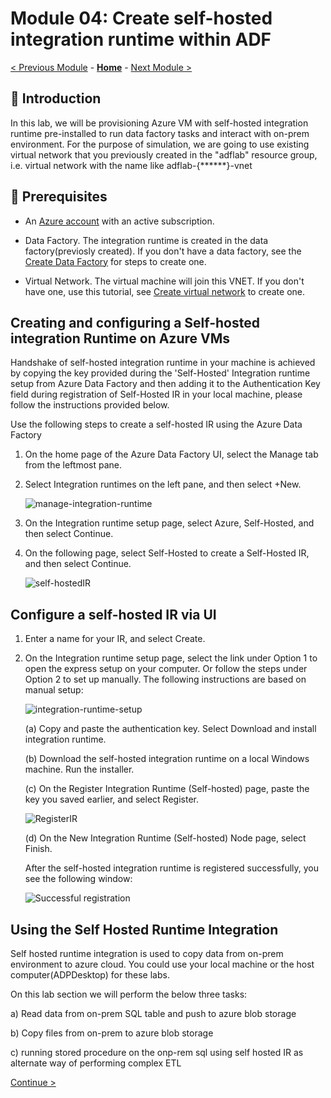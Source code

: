 # Module 04: Create self-hosted integration runtime within ADF

[< Previous Module](../modules/module03.md) - **[Home](../README.md)** - [Next Module >](../modules/module05.md)

## :loudspeaker: Introduction

In this lab, we will be provisioning Azure VM with self-hosted integration runtime pre-installed to run data factory tasks
and interact with on-prem environment. For the purpose of simulation, we are going to use existing virtual network that you previously created in the "adflab" resource group, i.e. virtual network with the name like adflab-{******}-vnet

## :thinking: Prerequisites

* An [Azure account](https://azure.microsoft.com/free/) with an active subscription.

* Data Factory. The integration runtime is created in the data factory(previosly created). If you don't have a data factory, see the [Create Data Factory](https://learn.microsoft.com/en-us/azure/data-factory/v1/data-factory-move-data-between-onprem-and-cloud#create-data-factory) for steps to create one.

* Virtual Network. The virtual machine will join this VNET. If you don't have one, use this tutorial, see [Create virtual network](https://learn.microsoft.com/en-us/azure/virtual-network/quick-create-portal#create-a-virtual-network) to create one.

## Creating and configuring a Self-hosted integration Runtime on Azure VMs

Handshake of self-hosted integration runtime in your machine is achieved by copying the key provided during the 'Self-Hosted' Integration runtime setup from Azure Data Factory and then adding it to the Authentication Key field during registration of Self-Hosted IR in your local machine, please follow the instructions provided below.

Use the following steps to create a self-hosted IR using the Azure Data Factory


1. On the home page of the Azure Data Factory UI, select the Manage tab from the leftmost pane.

2. Select Integration runtimes on the left pane, and then select +New.

    ![manage-integration-runtime](../images/module04/04-03-createIR.png)

3. On the Integration runtime setup page, select Azure, Self-Hosted, and then select Continue.

4. On the following page, select Self-Hosted to create a Self-Hosted IR, and then select Continue. 

    ![self-hostedIR](../images/module04/04-04-selfhostedIR.png)

## Configure a self-hosted IR via UI

1. Enter a name for your IR, and select Create.

2. On the Integration runtime setup page, select the link under Option 1 to open the express setup on your computer. Or follow the steps under Option 2 to set up manually. The following instructions are based on manual setup:

    ![integration-runtime-setup](../images/module04/04-05-integration-runtime-setup.png)

	(a) Copy and paste the authentication key. Select Download and install integration runtime.

	(b) Download the self-hosted integration runtime on a local Windows machine. Run the installer.

	(c) On the Register Integration Runtime (Self-hosted) page, paste the key you saved earlier, and select Register.

    ![RegisterIR](../images/module04/04-06-registerIR.PNG)

    (d) On the New Integration Runtime (Self-hosted) Node page, select Finish.

    After the self-hosted integration runtime is registered successfully, you see the following window:

    ![Successful registration](../images/module04/04-07-successful-registration.PNG)

## Using the Self Hosted Runtime Integration 

Self hosted runtime integration is used to copy data from on-prem environment to azure cloud. You could use your local machine or the host computer(ADPDesktop) for these labs.

On this lab section we will perform the below three tasks: 

a) Read data from on-prem SQL table and push to azure blob storage

b) Copy files from on-prem to azure blob storage

c) running stored procedure on the onp-rem sql using self hosted IR as alternate way of performing complex ETL

[Continue >](../modules/module05.md)

